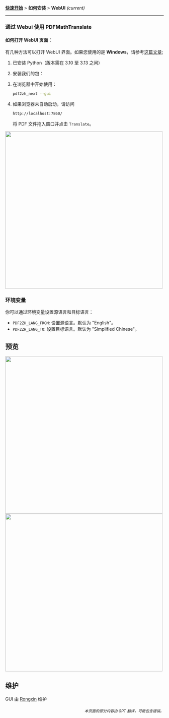 [**快速开始**](./快速开始.md) > **如何安装** > **WebUI** _(current)_

---

### 通过 Webui 使用 PDFMathTranslate

#### 如何打开 WebUI 页面：

有几种方法可以打开 WebUI 界面。如果您使用的是 **Windows**，请参考[这篇文章](./INSTALLATION_winexe.md);

1. 已安装 Python（版本需在 3.10 至 3.13 之间）

2. 安装我们的包：

3. 在浏览器中开始使用：

    ```bash
    pdf2zh_next --gui
    ```

4. 如果浏览器未自动启动，请访问

    ```bash
    http://localhost:7860/
    ```

    将 PDF 文件拖入窗口并点击 `Translate`。

<!-- <img src="./images/gui.gif" width="500"/> -->
<img src='./../images/gui.gif' width="500"/>

### 环境变量

你可以通过环境变量设置源语言和目标语言：

- `PDF2ZH_LANG_FROM`: 设置源语言。默认为 "English"。
- `PDF2ZH_LANG_TO`: 设置目标语言。默认为 "Simplified Chinese"。

## 预览

<img src="./../images/before.png" width="500"/>
<img src="./../images/after.png" width="500"/>

## 维护

GUI 由 [Rongxin](https://github.com/reycn) 维护

<div align="right"> 
<h6><small>本页面的部分内容由 GPT 翻译，可能包含错误。</small></h6>